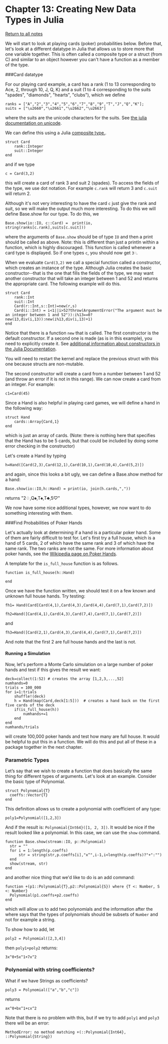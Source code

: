 
Chapter 13: Creating New Data Types in Julia
=====

[Return to all notes](../index.html)


We will start to look at playing cards (poker) probabilities below.  Before that, let's look at a different datatype in Julia that allows us to store more that one variable together.  This is often called a composite type or a struct (from C) and similar to an object however you can't have a function as a member of the type.

###Card datatype

For our playing card example, a card has a rank (1 to 13 corresponding to Ace, 2, through 10, J, Q, K) and a suit (1 to 4 corresponding to the suits  "spades", "diamonds", "hearts", "clubs"), which we define

```
ranks = ["A","2","3","4","5","6","7","8","9","T","J","Q","K"];
suits = ["\u2660","\u2661","\u2662","\u2663"]
```

where the suits are the unicode characters for the suits.   See [the julia documentation on unicode](http://docs.julialang.org/en/latest/manual/unicode-input/).

We can define this using a Julia [composite type.](http://docs.julialang.org/en/latest/manual/types/#composite-types).

```
struct Card
    rank::Integer
    suit::Integer
end
```

and if we type
```
c = Card(3,2)
```

this will create a card of rank 3 and suit 2 (spades). To access the fields of the type, we use dot notation.  For example `c.rank` will return 3 and `c.suit` will return 2.  

Although it's not very interesting to have the card `c` just give the rank and suit, so we will make the output much more interesting.  To do this we will define Base.show for our type.  To do this, we
```
Base.show(io::IO, c::Card) =  print(io, string(ranks[c.rank],suits[c.suit]))
```

where the arguments of `Base.show` should be of type `IO` and then a print should be called as above.  Note: this is different than just a println within a function, which is highly discouraged.  This function is called whenever a card type is displayed.  So if one types `c`, you should now get `3♡`.


When we evaluate `Card(3,2)` we  call a special function called a constructor, which creates an instance of the type.  Although Julia creates the basic constructor--that is the one that fills the fields of the type, we may want another constructor that will take an integer between 1 and 52 and returns the appropriate card.  The following example will do this.

```
struct Card
    rank::Int
    suit::Int
    Card(r::Int,s::Int)=new(r,s)
    Card(i::Int) = i<1||i>52?throw(ArgumentError("The argument must be an integer between 1 and 52")):i%13==0?new(13,div(i,13)):new(i%13,div(i,13)+1)
end
```

Notice that there is a function `new` that is called.  The first constructor is the default constructor.  If a second one is made (as is in this example), you need to explicitly create it.  See [additional information about constructors in the Julia Documentation](http://docs.julialang.org/en/release-0.5/manual/constructors).

You will need to restart the kernel and replace the previous struct with this one because structs are non-mutable.  

The second constructor will create a card from a number between 1 and 52 (and throw an error if it is not in this range).  We can now create a card from an integer.  For example:
```
c1=Card(45)
```


Since a Hand is also helpful in playing card games, we will define a hand in the following way:
```
struct Hand
    cards::Array{Card,1}
end
```

which is just an array of cards.  (Note: there is nothing here that specifies that the Hand has to be 5 cards, but that could be included by doing some error checking in the constructor)


Let's create a Hand by typing
```
h=Hand([Card(2,3),Card(12,1),Card(10,1),Card(10,4),Card(5,2)])
```

and again, since this looks a bit ugly, we can define a Base.show method for a hand:
```
Base.show(io::IO,h::Hand) = print(io, join(h.cards,","))
```
returns "2♢,Q♠,T♠,T♣,5♡"

We now have some nice additional types, however, we now want to do something interesting with them.


###Find Probabilities of Poker Hands

Let's actually look at determining if a hand is a particular poker hand.  Some of them are fairly difficult to test for. Let's first try a full house, which is a hand of 5 cards, 2 of which have the same rank and 3 of which have the same rank.  The two ranks are not the same. For more information about poker hands, see the [Wikipedia page on Poker Hands](https://en.wikipedia.org/wiki/List_of_poker_hands).

A template for the `is_full_house` function is as follows.  

```
function is_full_house(h::Hand)

end
```

Once we have the function written, we should test it on a few known and unknown full house hands.  Try testing:

```
fh1= Hand(Card[Card(4,1),Card(4,3),Card(4,4),Card(7,1),Card(7,2)])
```

```
fh2=Hand([Card(4,1),Card(4,3),Card(7,4),Card(7,1),Card(7,2)])
```

and

```
fh3=Hand([Card(2,1),Card(4,3),Card(4,4),Card(7,1),Card(7,2)])
```

And note that the first 2 are full house hands and the last is not.

#### Running a Simulation

Now, let's perform a Monte Carlo simulation on a large number of poker hands and test if this gives the result we want:

```
deck=collect(1:52) # creates the array [1,2,3,...,52]
numhands=0
trials = 100_000
for i=1:trials
    shuffle!(deck)
    h = Hand(map(Card,deck[1:5]))  # creates a hand back on the first five cards of the deck
    if(is_full_house(h))
        numhands+=1
    end
end
numhands/trials
```

will create 100,000 poker hands and test how many are full house.  It would be helpful to put this in a function.  We will do this and put all of these in a package together in the next chapter.



### Parametric Types

Let’s say that we wish to create a function that does basically the same thing for different types of arguments. Let's look at an example.  Consider the basic type of Polynomial.  

```
struct Polynomial{T}
  coeffs::Vector{T}
end
```

This definition allows us to create a polynomial with coefficient of any type:

```
poly1=Polynomial([1,2,3])
```

And if the result is: `Polynomial{Int64}([1, 2, 3])`.  It would be nice if the result looked like a polynomial.  In this case, we can use the `show` command.  

```
function Base.show(stream::IO, p::Polynomial)
  str = ""
  for i = 1:length(p.coeffs)
      str = string(str,p.coeffs[i],"x^",i-1,i<length(p.coeffs)?"+":"")
  end
  show(stream, str)
end
```

and another nice thing that we'd like to do is an add command:
```
function +(p1::Polynomial{T},p2::Polynomial{S}) where {T <: Number, S <: Number}
  Polynomial(p1.coeffs+p2.coeffs)
end
```

which will allow us to add two polynomials and the information after the where says that the types of polynomials should be subsets of `Number` and not for example a string.   

To show how to add, let
```
poly2 = Polynomial([2,3,4])
```

then `poly1+poly2` returns:
```
3x^0+5x^1+7x^2
```

### Polynomial with string coefficients?

What if we have Strings as coefficients?

```
poly3 = Polynomial(["a","b","c"])
```

returns
```
ax^0+bx^1+cx^2
```

Note that there is no problem with this, but if we try to add `poly1` and `poly3` there will be an error:
```
MethodError: no method matching +(::Polynomial{Int64}, ::Polynomial{String})
```
